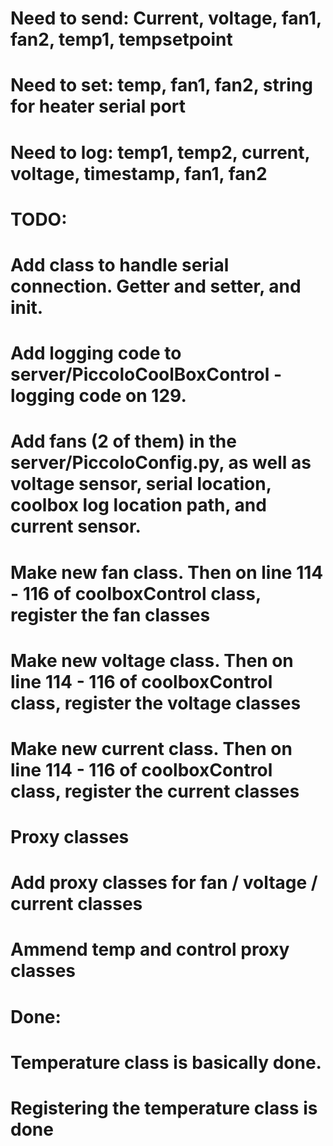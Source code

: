 # Need to send: Current, voltage, fan1, fan2, temp1, tempsetpoint

# Need to set: temp, fan1, fan2, string for heater serial port

# Need to log: temp1, temp2, current, voltage, timestamp, fan1, fan2

# TODO:

# Add class to handle serial connection. Getter and setter, and init.

# Add logging code to server/PiccoloCoolBoxControl - logging code on 129.

# Add fans (2 of them) in the server/PiccoloConfig.py, as well as voltage sensor, serial location, coolbox log location path, and current sensor.

# Make new fan class. Then on line 114 - 116 of coolboxControl class, register the fan classes

# Make new voltage class. Then on line 114 - 116 of coolboxControl class, register the voltage classes

# Make new current class. Then on line 114 - 116 of coolboxControl class, register the current classes

# Proxy classes

# Add proxy classes for fan / voltage / current classes

# Ammend temp and control proxy classes

# Done:

# Temperature class is basically done.

# Registering the temperature class is done

